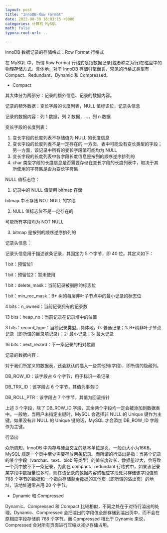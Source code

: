 ```yaml
---
layout: post
title: "InnoDB-Row Format"
date: 2022-08-30 16:03:15 +0800
categories: 计算机 MySQL
math: false
typora-root-url: ..

---
```


InnoDB 数据记录的存储格式：Row Format 行格式

在 MySQL 中，所谓 Row Format 行格式是指数据记录(或者称之为行)在磁盘中的物理存储方式。具体地，对于 InnoDB 存储引擎而言，常见的行格式类型有 Compact、Redundant、Dynamic 和 Compressed。

- Compact

其大体分为两部分：记录的额外信息、记录的数据内容。

记录的额外数据：变长字段的长度列表，NULL 值标识位，记录头信息

记录的数据内容：列 1 数据，列 2 数据，...，列 n 数据

变长字段的长度列表：
1. 变长字段的长度列表不存储值为 NULL 的长度信息
2. 变长字段的长度列表不是一定存在的
一方面，表中可能没有变长类型的字段；另一方面，该记录中所有的变长字段值可能均为 NULL
3. 变长字段的长度列表中各字段长度信息是按列的顺序逆序排列的
4. char 类型字段的长度信息是否需要存储在变长字段的长度列表中，取决于其所使用的字符集是否为变长字符集

NULL 值标志位：
1. 记录中的 NULL 值使用 bitmap 存储  

bitmap 中不存储 NOT NULL 的字段

2. NULL 值标志位不是一定存在的

可能所有字段均为 NOT NULL

3. bitmap 是按列的顺序逆序排列的

记录头信息：

记录头信息用于描述该条记录，其固定为 5 个字节，即 40 位。其定义如下：

1 bit：预留位1

1 bit：预留位2：暂未使用

1 bit：delete_mask：当前记录被删除的标志位

1 bit：min_rec_mask：B+ 树的每层非叶子节点中的最小记录的标志位

4 bits：n_owned：当前记录拥有的记录数

13 bits：heap_no：当前记录在记录堆中的位置

3 bits：record_type：当前记录类型。具体地，0: 普通记录；1: B+树非叶子节点记录（即所谓的目录项记录）；2: 最小记录；3: 最大记录

16 bits：next_record：下一条记录的相对位置

记录的数据内容：

对于我们所定义的数据表，还会默认的插入一些其他列(字段)，即所谓的隐藏列。

DB_ROW_ID：该字段占 6 个字节，用于标识一条记录

DB_TRX_ID：该字段占 6 个字节，其值为事务ID

DB_ROLL_PTR：该字段占 7 个字节，其值为回滚指针

上述 3 个字段，除了 DB_ROW_ID 字段，其余两个字段均一定会被添加到数据表中。一般地，当用户未指定主键时，MySQL 会选择非 NULL 的 Unique 键作为主键。如果没有非 NULL 的 Unique 键的话，MySQL 才会添加 DB_ROW_ID 字段作为主键。

行溢出

众所周知，InnoDB 中内存与硬盘交互的基本单位是页，一般页大小为16KB。MySQL 规定一个页中至少需要存放两条记录。而所谓的行溢出是指：当某个记录的某个字段（varchar、text、blob 等类型）的值长度过长、数据量过大，会导致一个页中放不下一条记录，为此在 compact、redundant 行格式中，如果该记录某字段中数据量过多时，则在该记录的数据内容的相应字段处只存储该字段值前 768 个字节的数据和一个指向存储剩余数据的其他页（即所谓的溢出页）的地址，该地址通常占用 20 个字节。

- Dynamic 和 Compressed

Dynamic、Compressed 和 Compact 比较相似，不同之处在于对待行溢出的处理。Dynamic、Compressed 会把溢出的字段值全部存储到溢出页中，而不会在原相应字段存储前 768 个字节。而 Compressed 相比于 Dynamic 来说，Compressed 会对所有页面进行压缩以减少存储占用。
